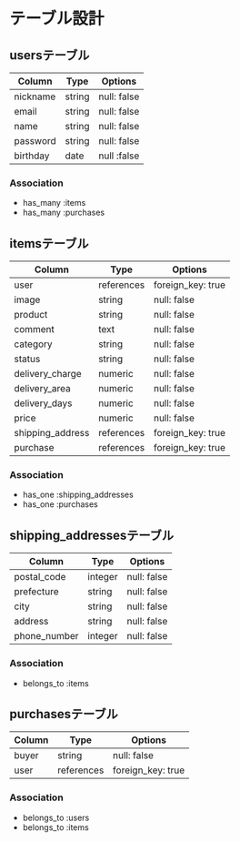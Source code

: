 # テーブル設計

## usersテーブル
| Column  | Type   | Options   |
|---------|--------|-----------|
|nickname |string  |null: false|
|email    |string  |null: false|
|name     |string  |null: false|
|password |string  |null: false|
|birthday |date    |null :false|

### Association

- has_many :items
- has_many :purchases

## itemsテーブル
| Column         | Type     | Options         |
|----------------|----------|-----------------|
|user            |references|foreign_key: true|
|image           |string    |null: false      |
|product         |string    |null: false      |
|comment         |text      |null: false      |
|category        |string    |null: false      |
|status          |string    |null: false      |
|delivery_charge |numeric   |null: false      |
|delivery_area   |numeric   |null: false      |
|delivery_days   |numeric   |null: false      |
|price           |numeric   |null: false      |
|shipping_address|references|foreign_key: true|
|purchase        |references|foreign_key: true|

### Association

- has_one :shipping_addresses
- has_one :purchases

## shipping_addressesテーブル
| Column         | Type     | Options         |
|----------------|----------|-----------------|
|postal_code     |integer   |null: false      |
|prefecture      |string    |null: false      |
|city            |string    |null: false      |
|address         |string    |null: false      |
|phone_number    |integer   |null: false      |

### Association

- belongs_to :items

## purchasesテーブル
| Column         | Type     | Options         |
|----------------|----------|-----------------|
|buyer           |string    |null: false      |
|user            |references|foreign_key: true|

### Association

- belongs_to :users
- belongs_to :items